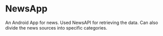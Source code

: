 # NewsApp
An Android App for news. Used NewsAPI for retrieving the data. Can also divide the news sources into specific categories.
